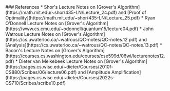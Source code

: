 <section data-markdown>
### References
* Shor's Lecture Notes on [Grover's Algorithm](https://math.mit.edu/~shor/435-LN/Lecture_24.pdf) and [Proof of Optimality](https://math.mit.edu/~shor/435-LN/Lecture_25.pdf)
* Ryan O’Donnell Lecture Notes on [Grover's Algorithm](https://www.cs.cmu.edu/~odonnell/quantum15/lecture04.pdf)
* John Watrous Lecture Notes on [Grover's Algorithm](https://cs.uwaterloo.ca/~watrous/QC-notes/QC-notes.12.pdf) and [Analysis](https://cs.uwaterloo.ca/~watrous/QC-notes/QC-notes.13.pdf)
* Bacon's Lecture Notes on [Grover's Algorithm](https://courses.cs.washington.edu/courses/cse599d/06wi/lecturenotes12.pdf)
* Dieter van Melkebeek Lecture Notes on [Grover's Algorithm](https://pages.cs.wisc.edu/~dieter/Courses/2010f-CS880/Scribes/06/lecture06.pdf) and [Amplitude Amplification](https://pages.cs.wisc.edu/~dieter/Courses/2022s-CS710/Scribes/scribe10.pdf)
</section>

